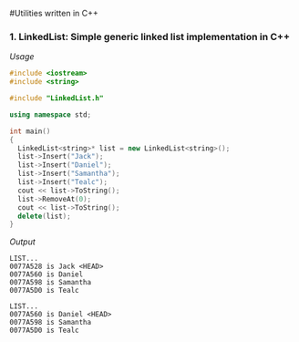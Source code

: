 #Utilities written in C++

### 1. LinkedList: Simple generic linked list implementation in C++

*Usage*

```c++
#include <iostream>
#include <string>

#include "LinkedList.h"

using namespace std;

int main() 
{
  LinkedList<string>* list = new LinkedList<string>();
  list->Insert("Jack");
  list->Insert("Daniel");
  list->Insert("Samantha");
  list->Insert("Tealc");
  cout << list->ToString();
  list->RemoveAt(0);
  cout << list->ToString();
  delete(list);
}
```

*Output*
```
LIST...
0077A528 is Jack <HEAD>
0077A560 is Daniel
0077A598 is Samantha
0077A5D0 is Tealc

LIST...
0077A560 is Daniel <HEAD>
0077A598 is Samantha
0077A5D0 is Tealc
```